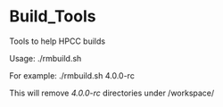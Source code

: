 Build_Tools
===========

Tools to help HPCC builds

Usage:  ./rmbuild.sh <build pattern>

For example:
   ./rmbuild.sh 4.0.0-rc

This will remove *4.0.0-rc* directories under <Jenkins Home>/workspace/
